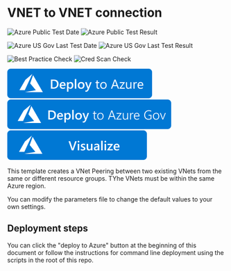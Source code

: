 # VNET to VNET connection

![Azure Public Test Date](https://azurequickstartsservice.blob.core.windows.net/badges/quickstarts/microsoft.network/existing-vnet-to-vnet-peering/PublicLastTestDate.svg)
![Azure Public Test Result](https://azurequickstartsservice.blob.core.windows.net/badges/quickstarts/microsoft.network/existing-vnet-to-vnet-peering/PublicDeployment.svg)

![Azure US Gov Last Test Date](https://azurequickstartsservice.blob.core.windows.net/badges/quickstarts/microsoft.network/existing-vnet-to-vnet-peering/FairfaxLastTestDate.svg)
![Azure US Gov Last Test Result](https://azurequickstartsservice.blob.core.windows.net/badges/quickstarts/microsoft.network/existing-vnet-to-vnet-peering/FairfaxDeployment.svg)

![Best Practice Check](https://azurequickstartsservice.blob.core.windows.net/badges/quickstarts/microsoft.network/existing-vnet-to-vnet-peering/BestPracticeResult.svg)
![Cred Scan Check](https://azurequickstartsservice.blob.core.windows.net/badges/quickstarts/microsoft.network/existing-vnet-to-vnet-peering/CredScanResult.svg)

[![Deploy To Azure](https://raw.githubusercontent.com/Azure/azure-quickstart-templates/master/1-CONTRIBUTION-GUIDE/images/deploytoazure.svg?sanitize=true)](https://portal.azure.com/#create/Microsoft.Template/uri/https%3A%2F%2Fraw.githubusercontent.com%2FAzure%2Fazure-quickstart-templates%2Fmaster%2Fquickstarts%2Fmicrosoft.network%2Fexisting-vnet-to-vnet-peering%2Fazuredeploy.json)
[![Deploy To Azure US Gov](https://raw.githubusercontent.com/Azure/azure-quickstart-templates/master/1-CONTRIBUTION-GUIDE/images/deploytoazuregov.svg?sanitize=true)](https://portal.azure.us/#create/Microsoft.Template/uri/https%3A%2F%2Fraw.githubusercontent.com%2FAzure%2Fazure-quickstart-templates%2Fmaster%2Fquickstarts%2Fmicrosoft.network%2Fexisting-vnet-to-vnet-peering%2Fazuredeploy.json)
[![Visualize](https://raw.githubusercontent.com/Azure/azure-quickstart-templates/master/1-CONTRIBUTION-GUIDE/images/visualizebutton.svg?sanitize=true)](http://armviz.io/#/?load=https%3A%2F%2Fraw.githubusercontent.com%2FAzure%2Fazure-quickstart-templates%2Fmaster%2Fquickstarts%2Fmicrosoft.network%2Fexisting-vnet-to-vnet-peering%2Fazuredeploy.json)

This template creates a VNet Peering between two existing VNets from the same or different resource groups. TYhe VNets must be within the same Azure region.

You can modify the parameters file to change the default values to your own settings.

## Deployment steps

You can click the "deploy to Azure" button at the beginning of this document or follow the instructions for command line deployment using the scripts in the root of this repo.
